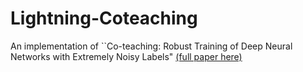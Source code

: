 # Lightning-Coteaching

An implementation of ``Co-teaching: Robust Training of Deep Neural Networks with Extremely Noisy Labels" <a href=https://proceedings.neurips.cc/paper/2018/file/a19744e268754fb0148b017647355b7b-Paper.pdf> (full paper here)</a>